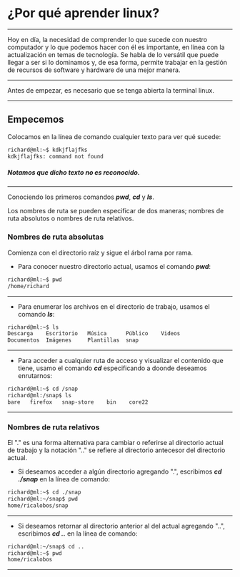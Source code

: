 # ¿Por qué aprender linux?

---
Hoy en día, la necesidad de comprender lo que sucede con nuestro computador y lo que podemos hacer con él es importante, en línea con la actualización en temas de tecnología. Se habla de lo versátil que puede llegar a ser si lo dominamos y, de esa forma, permite trabajar en la gestión de recursos de software y hardware de una mejor manera.

---

Antes de empezar, es necesario que se tenga abierta la terminal linux. 

---

## Empecemos

Colocamos en la línea de comando cualquier texto para ver qué sucede:
```bash
richard@ml:~$ kdkjflajfks
kdkjflajfks: command not found
```
##### Notamos que dicho texto no es reconocido. 

---

Conociendo los primeros comandos ***pwd***, ***cd*** y ***ls***. 

Los nombres de ruta se pueden especificar de dos maneras; nombres de ruta absolutos o nombres de ruta relativos.

### Nombres de ruta absolutas 
Comienza con el directorio raíz y sigue el árbol rama por rama.

+ Para conocer nuestro directorio actual, usamos el comando ***pwd***:
```bash
richard@ml:~$ pwd
/home/richard
```

---

+ Para enumerar los archivos en el directorio de trabajo, usamos el comando ***ls***:
```bash
richard@ml:~$ ls
Descarga    Escritorio   Música      Público    Videos
Documentos  Imágenes     Plantillas  snap
```

---

+ Para acceder a cualquier ruta de acceso y visualizar el contenido que tiene, usamo el comando ***cd*** especificando a doonde deseamos enrutarnos:
```bash
richard@ml:~$ cd /snap
richard@ml:/snap$ ls
bare   firefox   snap-store    bin    core22
```

---

### Nombres de ruta relativos
El "." es una forma alternativa para cambiar o referirse al directorio actual de trabajo y la notación ".." se refiere al directorio antecesor del directorio actual.

+ Si deseamos acceder a algún directorio agregando ".", escribimos ***cd ./snap*** en la línea de comando:
```bash
richard@ml:~$ cd ./snap
richard@ml:~/snap$ pwd
home/ricalobos/snap
```

---

+ Si deseamos retornar al directorio anterior al del actual agregando "..", escribimos ***cd ..*** en la línea de comando:
```bash
richard@ml:~/snap$ cd ..
richard@ml:~$ pwd
home/ricalobos
```

---